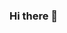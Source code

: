 ### Hi there 👋

<!--
**vemula-divya/vemula-divya** is a ✨ _special_ ✨ repository because its `README.md` (this file) appears on your GitHub profile.

Here are some ideas to get you started:

- 🔭 I’m currently working on enhancing microservices architecture using Spring Boot within a Kubernetes cluster, with a focus on AWS integration and deployment.
- 🌱 I’m currently learning AWS and exploring best practices in DevOps to further optimize the CI/CD pipeline.
- 👯 I’m looking to collaborate on innovative projects that involve cutting-edge technologies, especially those related to real-time data processing and scalable web solutions.
- 💬 Ask me about Software Engineering, from designing scalable backend systems to implementing efficient frontend solutions—I'm passionate about it all.
- 📫 How to reach me: Feel free to connect with me on LinkedIn (divya-vemula) or drop me an email at vemuladivya2712@gmail.com.
     I'm open to discussing exciting opportunities and engaging in tech-related discussions.
-->

